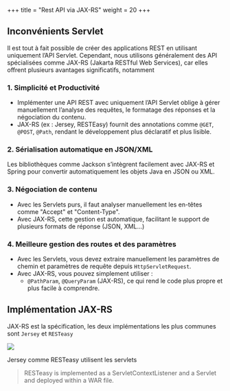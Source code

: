 +++
title = "Rest API via JAX-RS"
weight = 20
+++

## Inconvénients Servlet
Il est tout à fait possible de créer des applications REST en utilisant uniquement l’API Servlet. Cependant, nous utilisons généralement des API spécialisées comme JAX-RS (Jakarta RESTful Web Services), car elles offrent plusieurs avantages significatifs, notamment

### 1. Simplicité et Productivité
- Implémenter une API REST avec uniquement l’API Servlet oblige à gérer manuellement l’analyse des requêtes, le formatage des réponses et la négociation du contenu.
- JAX-RS (ex : Jersey, RESTEasy) fournit des annotations comme `@GET`, `@POST`, `@Path`, rendant le développement plus déclaratif et plus lisible.

### 2. Sérialisation automatique en JSON/XML
Les bibliothèques comme Jackson s’intègrent facilement avec JAX-RS et Spring pour convertir automatiquement les objets Java en JSON ou XML.

### 3. Négociation de contenu
- Avec les Servlets purs, il faut analyser manuellement les en-têtes comme "Accept" et "Content-Type".
- Avec JAX-RS, cette gestion est automatique, facilitant le support de plusieurs formats de réponse (JSON, XML...)

### 4. Meilleure gestion des routes et des paramètres
- Avec les Servlets, vous devez extraire manuellement les paramètres de chemin et paramètres de requête depuis `HttpServletRequest`.
- Avec JAX-RS, vous pouvez simplement utiliser :
   - `@PathParam`, `@QueryParam` (JAX-RS), ce qui rend le code plus propre et plus facile à comprendre.

## Implémentation JAX-RS
JAX-RS est la spécification, les deux implémentations les plus communes sont `Jersey` et `RESTeasy`

![](https://files.codingninjas.in/article_images/what-is-jax-rs-1-1664800150.webp)

Jersey comme RESTeasy utilisent les servlets

> RESTeasy is implemented as a ServletContextListener and a Servlet and deployed within a WAR file. 